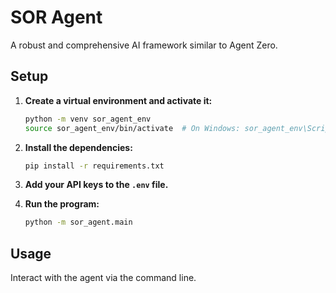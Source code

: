 # SOR Agent

A robust and comprehensive AI framework similar to Agent Zero.

## Setup

1. **Create a virtual environment and activate it:**
    ```bash
    python -m venv sor_agent_env
    source sor_agent_env/bin/activate  # On Windows: sor_agent_env\Scripts\activate
    ```

2. **Install the dependencies:**
    ```bash
    pip install -r requirements.txt
    ```

3. **Add your API keys to the `.env` file.**

4. **Run the program:**
    ```bash
    python -m sor_agent.main
    ```

## Usage

Interact with the agent via the command line.
